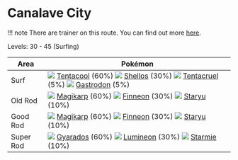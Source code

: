# Canalave City

!!! note
    There are trainer on this route. You can find out more [here](/trainer_changes/canalave_city/).

Levels: 30 - 45 (Surfing)

Area       | Pokémon
---        | ---
Surf       | ![][072]  [Tentacool] (60%) ![][422]  [Shellos] (30%) ![][073]  [Tentacruel] (5%)  ![][423]  [Gastrodon] (5%)
Old Rod    | ![][129]  [Magikarp] (60%) ![][456]  [Finneon] (30%) ![][120]  [Staryu] (10%)
Good Rod   | ![][129]  [Magikarp] (60%) ![][456]  [Finneon] (30%) ![][120]  [Staryu] (10%)
Super Rod  | ![][130]  [Gyarados] (60%) ![][457]  [Lumineon] (30%) ![][121]  [Starmie] (10%)


[Tentacool]: /pokemon_changes/072/
[Tentacruel]: /pokemon_changes/073/
[Staryu]: /pokemon_changes/120/
[Starmie]: /pokemon_changes/121/
[Magikarp]: /pokemon_changes/129/
[Gyarados]: /pokemon_changes/130/
[Shellos]: /pokemon_changes/422/
[Gastrodon]: /pokemon_changes/423/
[Finneon]: /pokemon_changes/456/
[Lumineon]: /pokemon_changes/457/
[072]: /img/pokemon/072.png
[073]: /img/pokemon/073.png
[120]: /img/pokemon/120.png
[121]: /img/pokemon/121.png
[129]: /img/pokemon/129.png
[130]: /img/pokemon/130.png
[422]: /img/pokemon/422.png
[423]: /img/pokemon/423.png
[456]: /img/pokemon/456.png
[457]: /img/pokemon/457.png
